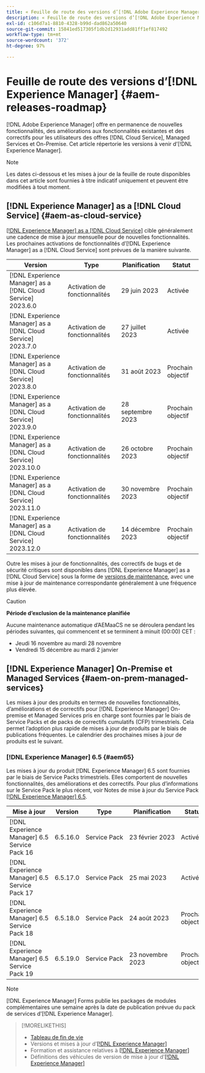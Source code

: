 ```yaml
---
title: « Feuille de route des versions d’[!DNL Adobe Experience Manager] »
description: « Feuille de route des versions d’[!DNL Adobe Experience Manager] »
exl-id: c106d7a1-8810-4328-b99d-dad862a50640
source-git-commit: 15841ed517305f1db2d12931add81ff1ef817492
workflow-type: tm+mt
source-wordcount: '372'
ht-degree: 97%

---
```


# Feuille de route des versions d’[!DNL Experience Manager] {#aem-releases-roadmap}

[!DNL Adobe Experience Manager] offre en permanence de nouvelles fonctionnalités, des améliorations aux fonctionnalités existantes et des correctifs pour les utilisateurs des offres [!DNL Cloud Service], Managed Services et On-Premise. Cet article répertorie les versions à venir d’[!DNL Experience Manager].

>[!NOTE]
>
>Les dates ci-dessous et les mises à jour de la feuille de route disponibles dans cet article sont fournies à titre indicatif uniquement et peuvent être modifiées à tout moment.

## [!DNL Experience Manager] as a [!DNL Cloud Service] {#aem-as-cloud-service}

[[!DNL Experience Manager] as a [!DNL Cloud Service]](https://experienceleague.adobe.com/docs/experience-manager-cloud-service/content/release-notes/home.html?lang=fr) cible généralement une cadence de mise à jour mensuelle pour de nouvelles fonctionnalités. Les prochaines activations de fonctionnalités d’[!DNL Experience Manager] as a [!DNL Cloud Service] sont prévues de la manière suivante.

| Version | Type | Planification | Statut |
|---|---|---|---|
| [!DNL Experience Manager] as a [!DNL Cloud Service] 2023.6.0 | Activation de fonctionnalités | 29 juin 2023 | Activée |
| [!DNL Experience Manager] as a [!DNL Cloud Service] 2023.7.0 | Activation de fonctionnalités | 27 juillet 2023 | Activée |
| [!DNL Experience Manager] as a [!DNL Cloud Service] 2023.8.0 | Activation de fonctionnalités | 31 août 2023 | Prochain objectif |
| [!DNL Experience Manager] as a [!DNL Cloud Service] 2023.9.0 | Activation de fonctionnalités | 28 septembre 2023 | Prochain objectif |
| [!DNL Experience Manager] as a [!DNL Cloud Service] 2023.10.0 | Activation de fonctionnalités | 26 octobre 2023 | Prochain objectif |
| [!DNL Experience Manager] as a [!DNL Cloud Service] 2023.11.0 | Activation de fonctionnalités | 30 novembre 2023 | Prochain objectif |
| [!DNL Experience Manager] as a [!DNL Cloud Service] 2023.12.0 | Activation de fonctionnalités | 14 décembre 2023 | Prochain objectif |

Outre les mises à jour de fonctionnalités, des correctifs de bugs et de sécurité critiques sont disponibles dans [!DNL Experience Manager] as a [!DNL Cloud Service] sous la forme de [versions de maintenance](https://experienceleague.adobe.com/docs/experience-manager-cloud-service/content/release-notes/maintenance/latest.html?lang=fr), avec une mise à jour de maintenance correspondante généralement à une fréquence plus élevée.

>[!CAUTION]
>
>**Période d’exclusion de la maintenance planifiée**
>
> Aucune maintenance automatique d’AEMaaCS ne se déroulera pendant les périodes suivantes, qui commencent et se terminent à minuit (00:00) CET :
>
>* Jeudi 16 novembre au mardi 28 novembre
>* Vendredi 15 décembre au mardi 2 janvier

## [!DNL Experience Manager] On-Premise et Managed Services {#aem-on-prem-managed-services}

Les mises à jour des produits en termes de nouvelles fonctionnalités, d’améliorations et de correctifs pour [!DNL Experience Manager] On-premise et Managed Services pris en charge sont fournies par le biais de Service Packs et de packs de correctifs cumulatifs (CFP) trimestriels. Cela permet l’adoption plus rapide de mises à jour de produits par le biais de publications fréquentes. Le calendrier des prochaines mises à jour de produits est le suivant.

### [!DNL Experience Manager] 6.5 {#aem65}

Les mises à jour du produit [!DNL Experience Manager] 6.5 sont fournies par le biais de Service Packs trimestriels. Elles comportent de nouvelles fonctionnalités, des améliorations et des correctifs. Pour plus d’informations sur le Service Pack le plus récent, voir Notes de mise à jour du Service Pack [[!DNL Experience Manager]  6.5](https://experienceleague.adobe.com/docs/experience-manager-65/release-notes/release-notes.html?lang=fr).

| Mise à jour | Version | Type | Planification | Statut |
|---|---|---|---|---|
| [!DNL Experience Manager] 6.5 Service Pack 16 | 6.5.16.0 | Service Pack | 23 février 2023 | Activée |
| [!DNL Experience Manager] 6.5 Service Pack 17 | 6.5.17.0 | Service Pack | 25 mai 2023 | Activée |
| [!DNL Experience Manager] 6.5 Service Pack 18 | 6.5.18.0 | Service Pack | 24 août 2023 | Prochain objectif |
| [!DNL Experience Manager] 6.5 Service Pack 19 | 6.5.19.0 | Service Pack | 23 novembre 2023 | Prochain objectif |

>[!NOTE]
>
>[!DNL Experience Manager] Forms publie les packages de modules complémentaires une semaine après la date de publication prévue du pack de services d’[!DNL Experience Manager].

>[!MORELIKETHIS]
>
>* [Tableau de fin de vie](https://helpx.adobe.com/fr/support/programs/eol-matrix.html)
>* Versions et mises à jour d’[[!DNL Experience Manager] ](https://experienceleague.adobe.com/docs/experience-manager-release-information/aem-release-updates/aem-releases-updates.html?lang=fr)
>* Formation et assistance relatives à [[!DNL Experience Manager] ](https://experienceleague.adobe.com/docs/experience-manager-cloud-service.html?lang=fr)
>* Définitions des véhicules de version de mise à jour d’[[!DNL Experience Manager] ](/help/using/update-release-vehicle-definitions.md)
